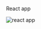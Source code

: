 React app 

<img src="https://blobs.gitbook.com/assets%2F-M0a15EOSO51NXnyfSFI%2F-M0pvekI6Yrn29MwcabV%2F-M0pvkLNVzEaLhzcEn2p%2Fundraw_web_developer_p3e5.png?alt=media&token=5379c50b-adc8-4caf-b00e-3b752a1e9d8e" alt="react app" align="center" />
